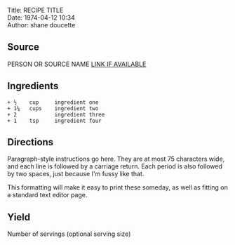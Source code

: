 Title: RECIPE TITLE  
Date: 1974-04-12 10:34  
Author: shane doucette  


## Source
PERSON OR SOURCE NAME 
[LINK IF AVAILABLE](http://www.example.com/)


## Ingredients
~~~~
+ ½    cup     ingredient one
+ 1¼   cups    ingredient two
+ 2            ingredient three
+ 1    tsp     ingredient four
~~~~


## Directions
Paragraph-style instructions go here.  They are at most 75 characters 
wide, and each line is followed by a carriage return.  Each period is also
followed by two spaces, just because I'm fussy like that.  

This formatting will make it easy to print these someday, as well as 
fitting on a standard text editor page.


## Yield
Number of servings (optional serving size)
